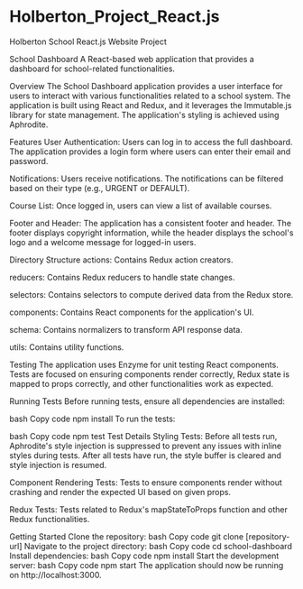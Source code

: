 # Holberton_Project_React.js
Holberton School React.js Website Project


School Dashboard
A React-based web application that provides a dashboard for school-related functionalities.

Overview
The School Dashboard application provides a user interface for users to interact with various functionalities related to a school system. The application is built using React and Redux, and it leverages the Immutable.js library for state management. The application's styling is achieved using Aphrodite.

Features
User Authentication: Users can log in to access the full dashboard. The application provides a login form where users can enter their email and password.

Notifications: Users receive notifications. The notifications can be filtered based on their type (e.g., URGENT or DEFAULT).

Course List: Once logged in, users can view a list of available courses.

Footer and Header: The application has a consistent footer and header. The footer displays copyright information, while the header displays the school's logo and a welcome message for logged-in users.

Directory Structure
actions: Contains Redux action creators.

reducers: Contains Redux reducers to handle state changes.

selectors: Contains selectors to compute derived data from the Redux store.

components: Contains React components for the application's UI.

schema: Contains normalizers to transform API response data.

utils: Contains utility functions.

Testing
The application uses Enzyme for unit testing React components. Tests are focused on ensuring components render correctly, Redux state is mapped to props correctly, and other functionalities work as expected.

Running Tests
Before running tests, ensure all dependencies are installed:

bash
Copy code
npm install
To run the tests:

bash
Copy code
npm test
Test Details
Styling Tests: Before all tests run, Aphrodite's style injection is suppressed to prevent any issues with inline styles during tests. After all tests have run, the style buffer is cleared and style injection is resumed.

Component Rendering Tests: Tests to ensure components render without crashing and render the expected UI based on given props.

Redux Tests: Tests related to Redux's mapStateToProps function and other Redux functionalities.

Getting Started
Clone the repository:
bash
Copy code
git clone [repository-url]
Navigate to the project directory:
bash
Copy code
cd school-dashboard
Install dependencies:
bash
Copy code
npm install
Start the development server:
bash
Copy code
npm start
The application should now be running on http://localhost:3000.
